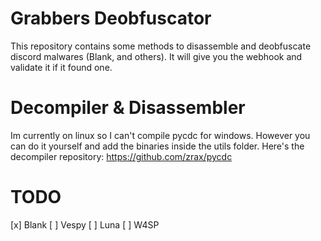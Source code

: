 # Grabbers Deobfuscator
This repository contains some methods to disassemble and deobfuscate discord malwares (Blank, and others). It will give you the webhook and validate it if it found one.

# Decompiler & Disassembler
Im currently on linux so I can't compile pycdc for windows. However you can do it yourself and add the binaries inside the utils folder. Here's the decompiler repository: https://github.com/zrax/pycdc

# TODO
[x] Blank
[ ] Vespy
[ ] Luna
[ ] W4SP